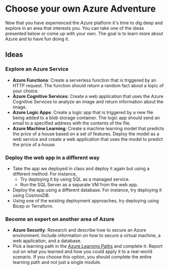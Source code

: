 # Choose your own Azure Adventure
Now that you have experienced the Azure platform it's time to dig deep and explore in an area that interests you.  You can take one of the ideas presented below or come up with your own.  The goal is to learn more about Azure and to have fun doing it.

## Ideas
### Explore an Azure Service
- **Azure Functions**: Create a serverless function that is triggered by an HTTP request.  The function should return a random fact about a topic of your choice.
- **Azure Cognitive Services**: Create a web application that uses the Azure Cognitive Services to analyze an image and return information about the image.
- **Azure Logic Apps**: Create a logic app that is triggered by a new file being added to a blob storage container.  The logic app should send an email to a specified address with the contents of the file.
- **Azure Machine Learning**: Create a machine learning model that predicts the price of a house based on a set of features.  Deploy the model as a web service and create a web application that uses the model to predict the price of a house.
  
### Deploy the web app in a different way
- Take the app we deployed in class and deploy it again but using a different method.  For instance,
  - Try deploying it by using SQL as a managed service.
  - Run the SQL Server as a separate VM from the web app.
- Deploy the app using a different database.  For instance, try deploying it using CosmosDB.
- Using one of the existing deployment approaches, try deploying using Bicep or Terraform.

### Become an expert on another area of Azure
- **Azure Security**: Research and describe how to secure an Azure environment.  Include information on how to secure a virtual machine, a web application, and a database.
- Pick a learning path in the [Azure Learning Paths](https://docs.microsoft.com/en-us/learn/azure/) and complete it.  Report out  on what you learned and how you could apply it to a real-world scenario.  If you choose this option, you should complete the entire learning path and not just a single module.
